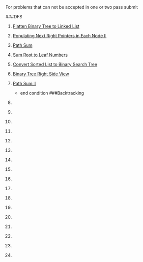 For problems that can not be accepted in one or two pass submit

###DFS
1. [Flatten Binary Tree to Linked List](https://leetcode.com/submissions/detail/30446952/)
2. [Populating Next Right Pointers in Each Node II ](https://leetcode.com/problems/populating-next-right-pointers-in-each-node-ii/)
3. [Path Sum](https://leetcode.com/problems/path-sum/)
4. [Sum Root to Leaf Numbers ](https://leetcode.com/problems/sum-root-to-leaf-numbers/)
5. [Convert Sorted List to Binary Search Tree](https://leetcode.com/problems/convert-sorted-list-to-binary-search-tree/)
6. [Binary Tree Right Side View ](https://leetcode.com/problems/binary-tree-right-side-view/)
7. [Path Sum II](https://leetcode.com/problems/path-sum-ii/)
    - end condition
###Backtracking
1. []()
2. []()
3. []()
4. []()
5. []()
6. []()
7. []()
8. []()

1. []()
2. []()
3. []()
1. []()
2. []()
3. []()
1. []()
2. []()
3. []()